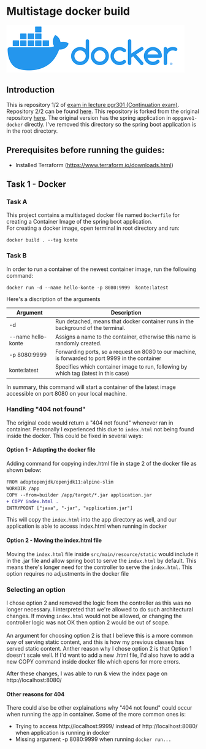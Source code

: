 # Multistage docker build
![](./docs/docker.png) <br>

## Introduction
This is repository 1/2 of [exam in lecture pgr301 (Continuation exam)](https://github.com/Leifhaa/PGR301-2020-konte-oppgave2/tree/master/docs). Repository 2/2 can be found [here](https://github.com/Leifhaa/PGR301-2020-konte-oppgave2). This repository is forked from the original repository [here](https://github.com/PGR301-2020/konte). The original version has the spring application in `oppgave1-docker` directly. I've removed this directory so the spring boot application is in the root directory.

## Prerequisites before running the guides:
* Installed Terraform (https://www.terraform.io/downloads.html)

## Task 1 - Docker 
### Task A
This project contains a multistaged docker file named `Dockerfile` for creating a Container Image of the spring boot application.<br />
For creating a docker image, open terminal in root directory and run:
```shell script
docker build . --tag konte
```

### Task B
In order to run a container of the newest container image, run the following command:
```shell script
docker run -d --name hello-konte -p 8080:9999  konte:latest
```
Here's a discription of the arguments

| Argument | Description |
| --- | --- |
| -d | Run detached, means that docker container runs in the background of the terminal. |
| --name hello-konte | Assigns a name to the container, otherwise this name is randomly created. |
| -p 8080:9999 | Forwarding ports, so a request on 8080 to our machine, is forwarded to port 9999 in the container |
| konte:latest | Specifies which container image to run, following by which tag (latest in this case) |

In summary, this command will start a container of the latest image accessible on port 8080 on your local machine.

### Handling "404 not found"
The original code would return a "404 not found" whenever ran in container. Personally I experienced this due to `index.html` not being found inside the docker. This could be fixed in several ways:
#### Option 1 - Adapting the docker file
Adding command for copying index.html file in stage 2 of the docker file as shown below:
``` diff
FROM adoptopenjdk/openjdk11:alpine-slim
WORKDIR /app
COPY --from=builder /app/target/*.jar application.jar
+ COPY index.html .                     
ENTRYPOINT ["java", "-jar", "application.jar"]
```
This will copy the `index.html` into the app directory as well, and our application is able to access index.html when running in docker

#### Option 2 - Moving the index.html file
Moving the `index.html` file inside `src/main/resource/static` would include it in the .jar file and allow spring boot to serve the `index.html` by default. This means there's longer need for the controller to serve the `index.html`. This option requires no adjustments in the docker file

### Selecting an option
I chose option 2 and removed the logic from the controller as this was no longer necessary. I interpreted that we're allowed to do such architectural changes. If moving `index.html` would not be allowed, or changing the controller logic was not OK then option 2 would be out of scope. 
<br />
<br />
An argument for choosing option 2 is that I believe this is a more common way of serving static content, and this is how my previous classes has served static content. Anther reason why I chose option 2 is that Option 1 doesn't scale well. If I'd want to add a new .html file, I'd also have to add a new COPY command inside docker file which opens for more errors.

After these changes, I was able to run & view the index page on http://localhost:8080/

#### Other reasons for 404
There could also be other explainations why "404 not found" could occur when running the app in container. Some of the more common ones is:
- Trying to access http://localhost:9999/ instead of http://localhost:8080/ when application is running in docker
- Missing argument -p 8080:9999 when running ````docker run...```` 



